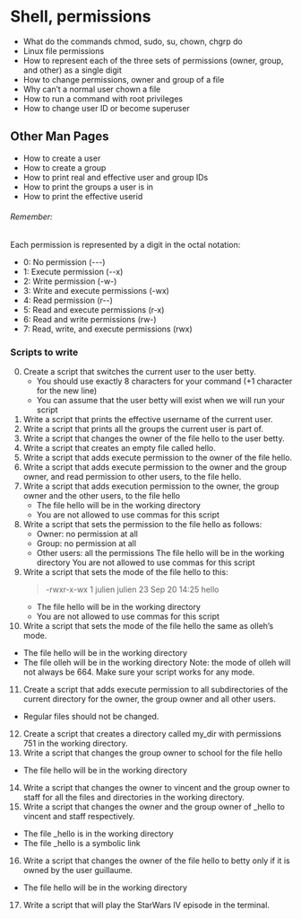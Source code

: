 # Shell, permissions
  * What do the commands chmod, sudo, su, chown, chgrp do
  * Linux file permissions
  * How to represent each of the three sets of permissions (owner, group, and other) as a single digit
  * How to change permissions, owner and group of a file
  * Why can’t a normal user chown a file
  * How to run a command with root privileges
  * How to change user ID or become superuser
## Other Man Pages
  * How to create a user
  * How to create a group
  * How to print real and effective user and group IDs
  * How to print the groups a user is in
  * How to print the effective userid
###### Remember:
Each permission is represented by a digit in the octal notation:
- 0: No permission (---)
- 1: Execute permission (--x)
- 2: Write permission (-w-)
- 3: Write and execute permissions (-wx)
- 4: Read permission (r--)
- 5: Read and execute permissions (r-x)
- 6: Read and write permissions (rw-)
- 7: Read, write, and execute permissions (rwx)
### Scripts to write
0. Create a script that switches the current user to the user betty.
   * You should use exactly 8 characters for your command (+1 character for the new line)
   * You can assume that the user betty will exist when we will run your script
1. Write a script that prints the effective username of the current user.
2. Write a script that prints all the groups the current user is part of.
3. Write a script that changes the owner of the file hello to the user betty.
4. Write a script that creates an empty file called hello.
5. Write a script that adds execute permission to the owner of the file hello.
6. Write a script that adds execute permission to the owner and the group owner, and read permission to other users, to the file hello.
7. Write a script that adds execution permission to the owner, the group owner and the other users, to the file hello
   * The file hello will be in the working directory
   * You are not allowed to use commas for this script
8. Write a script that sets the permission to the file hello as follows:
   * Owner: no permission at all
   * Group: no permission at all
   * Other users: all the permissions
   The file hello will be in the working directory You are not allowed to use commas for this script
9. Write a script that sets the mode of the file hello to this:
   > -rwxr-x-wx 1 julien julien 23 Sep 20 14:25 hello
   * The file hello will be in the working directory
   * You are not allowed to use commas for this script
10. Write a script that sets the mode of the file hello the same as olleh’s mode.
   * The file hello will be in the working directory
   * The file olleh will be in the working directory
   Note: the mode of olleh will not always be 664. Make sure your script works for any mode.
11. Create a script that adds execute permission to all subdirectories of the current directory for the owner, the group owner and all other users.
   * Regular files should not be changed.
12. Create a script that creates a directory called my_dir with permissions 751 in the working directory.
13. Write a script that changes the group owner to school for the file hello
   * The file hello will be in the working directory 
14. Write a script that changes the owner to vincent and the group owner to staff for all the files and directories in the working directory.
15. Write a script that changes the owner and the group owner of _hello to vincent and staff respectively.
   * The file _hello is in the working directory
   * The file _hello is a symbolic link
16. Write a script that changes the owner of the file hello to betty only if it is owned by the user guillaume.
   * The file hello will be in the working directory
17. Write a script that will play the StarWars IV episode in the terminal.
